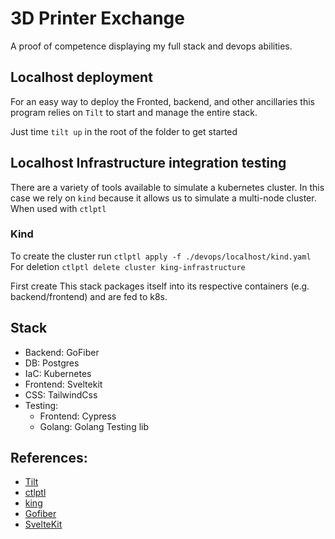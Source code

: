 # 3D Printer Exchange 

A proof of competence displaying my full stack and devops abilities.

## Localhost deployment
For an easy way to deploy the Fronted, backend, and other ancillaries this program relies on `Tilt` to start and manage the entire stack. 

Just time `tilt up` in the root of the folder to get started


## Localhost Infrastructure integration testing

There are a variety of tools available to simulate a kubernetes cluster. In this case we rely on `kind` because it allows us to simulate a multi-node cluster. When used with `ctlptl`

### Kind

To create the cluster run `ctlptl apply -f ./devops/localhost/kind.yaml`
For deletion `ctlptl delete cluster king-infrastructure` 


First create
This stack packages itself into its respective containers (e.g. backend/frontend) and are fed to k8s.

## Stack
- Backend: GoFiber
- DB: Postgres
- IaC: Kubernetes
- Frontend: Sveltekit
- CSS: TailwindCss
- Testing:
  * Frontend: Cypress
  * Golang: Golang Testing lib

## References:
- [Tilt](https://docs.tilt.dev/tiltfile_authoring)
- [ctlptl](https://github.com/tilt-dev/ctlptl)
- [king](https://kind.sigs.k8s.io/docs/user/quick-start/)
- [Gofiber](https://github.com/gofiber/fiber)
- [SvelteKit]()

